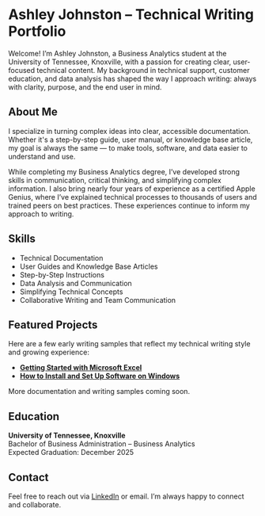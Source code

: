 # Ashley Johnston – Technical Writing Portfolio

Welcome! I’m Ashley Johnston, a Business Analytics student at the University of Tennessee, Knoxville, with a passion for creating clear, user-focused technical content. My background in technical support, customer education, and data analysis has shaped the way I approach writing: always with clarity, purpose, and the end user in mind.

## About Me

I specialize in turning complex ideas into clear, accessible documentation. Whether it's a step-by-step guide, user manual, or knowledge base article, my goal is always the same — to make tools, software, and data easier to understand and use.

While completing my Business Analytics degree, I’ve developed strong skills in communication, critical thinking, and simplifying complex information. I also bring nearly four years of experience as a certified Apple Genius, where I’ve explained technical processes to thousands of users and trained peers on best practices. These experiences continue to inform my approach to writing.

## Skills

- Technical Documentation  
- User Guides and Knowledge Base Articles  
- Step-by-Step Instructions  
- Data Analysis and Communication  
- Simplifying Technical Concepts  
- Collaborative Writing and Team Communication  

## Featured Projects

Here are a few early writing samples that reflect my technical writing style and growing experience:

- [**Getting Started with Microsoft Excel**](./MicrosoftExcel.md)  
- [**How to Install and Set Up Software on Windows**](./InstallWindows.md)

More documentation and writing samples coming soon.

## Education

**University of Tennessee, Knoxville**  
Bachelor of Business Administration – Business Analytics  
Expected Graduation: December 2025

## Contact

Feel free to reach out via [LinkedIn](https://www.linkedin.com/in/ashleyjohnstontn) or email. I’m always happy to connect and collaborate.
